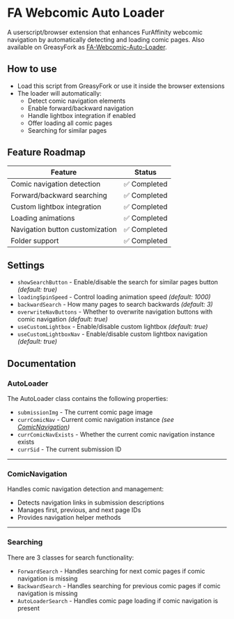 # FA Webcomic Auto Loader

A userscript/browser extension that enhances FurAffinity webcomic navigation by automatically detecting and loading comic pages. Also available on GreasyFork as [FA-Webcomic-Auto-Loader](https://greasyfork.org/scripts/457759-fa-webcomic-autoloader).

## How to use

- Load this script from GreasyFork or use it inside the browser extensions
- The loader will automatically:
  - Detect comic navigation elements
  - Enable forward/backward navigation
  - Handle lightbox integration if enabled
  - Offer loading all comic pages
  - Searching for similar pages

## Feature Roadmap

| Feature                         | Status      |
| ------------------------------- | ----------- |
| Comic navigation detection      | ✅ Completed |
| Forward/backward searching      | ✅ Completed |
| Custom lightbox integration     | ✅ Completed |
| Loading animations              | ✅ Completed |
| Navigation button customization | ✅ Completed |
| Folder support                  | ✅ Completed |

## Settings
- `showSearchButton` - Enable/disable the search for similar pages button *(default: true)*
- `loadingSpinSpeed` - Control loading animation speed *(default: 1000)*
- `backwardSearch` - How many pages to search backwards *(default: 3)*
- `overwriteNavButtons` - Whether to overwrite navigation buttons with comic navigation *(default: true)*
- `useCustomLightbox` - Enable/disable custom lightbox *(default: true)*
- `useCustomLightboxNav` - Enable/disable custom lightbox navigation *(default: true)*

## Documentation

### AutoLoader

The AutoLoader class contains the following properties:

- `submissionImg` - The current comic page image
- `currComicNav` - Current comic navigation instance *(see [ComicNavigation](#comicnavigation))* 
- `currComicNavExists` - Whether the current comic navigation instance exists
- `currSid` - The current submission ID

---

### ComicNavigation

Handles comic navigation detection and management:

- Detects navigation links in submission descriptions
- Manages first, previous, and next page IDs
- Provides navigation helper methods

---

### Searching

There are 3 classes for search functionality:

- `ForwardSearch` - Handles searching for next comic pages if comic navigation is missing
- `BackwardSearch` - Handles searching for previous comic pages if comic navigation is missing
- `AutoLoaderSearch` - Handles comic page loading if comic navigation is present
